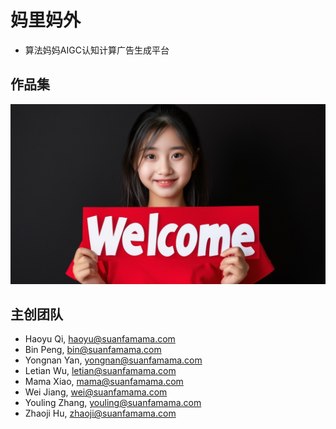 # 妈里妈外
* 算法妈妈AIGC认知计算广告生成平台

## 作品集
![](./cca.认知计算广告/yuanyoushe/1.red.ai.yuanyosuhe.png)

## 主创团队
* Haoyu Qi, haoyu@suanfamama.com
* Bin Peng, bin@suanfamama.com
* Yongnan Yan, yongnan@suanfamama.com
* Letian Wu, letian@suanfamama.com
* Mama Xiao, mama@suanfamama.com
* Wei Jiang, wei@suanfamama.com
* Youling Zhang, youling@suanfamama.com
* Zhaoji Hu, zhaoji@suanfamama.com
